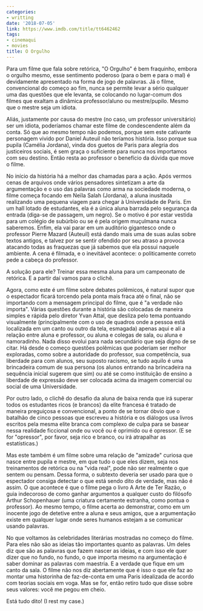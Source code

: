 ```yaml
---
categories:
- writting
date: '2018-07-05'
link: https://www.imdb.com/title/tt6462462
tags:
- cinemaqui
- movies
title: O Orgulho
---
```


Para um filme que fala sobre retórica, "O Orgulho" é bem fraquinho, embora o orgulho mesmo, esse sentimento poderoso (para o bem e para o mal) é devidamente apresentado na forma de jogo de palavras. Já o filme, convencional do começo ao fim, nunca se permite levar a sério qualquer uma das questões que ele levanta, se colocando no lugar-comum dos filmes que exaltam a dinâmica professor/aluno ou mestre/pupilo. Mesmo que o mestre seja um idiota.

Aliás, justamente por causa do mestre (no caso, um professor universitário) ser um idiota, poderíamos chamar este filme de condescendente além da conta. Só que ao mesmo tempo não podemos, porque sem este cativante personagem vivido por Daniel Auteuil não teríamos história. Isso porque sua pupila (Camélia Jordana), vinda dos guetos de Paris para alegria dos justiceiros sociais, é sem graça o suficiente para nunca nos importamos com seu destino. Então resta ao professor o benefício da dúvida que move o filme.

No início da história há a melhor das chamadas para a ação. Após vermos cenas de arquivos onde vários pensadores sintetizam a arte da argumentação e o uso das palavras como arma na sociedade moderna, o filme começa focando em Neïla Salah (Jordana), a aluna inusitada realizando uma pequena viagem para chegar à Universidade de Paris. Em um hall lotado de estudantes, ela é a única aluna barrada pelo segurança da entrada (diga-se de passagem, um negro). Se o motivo é por estar vestida para um colégio de subúrbio ou se é pela origem muçulmana nunca saberemos. Enfim, ela vai parar em um auditório gigantesco onde o professor Pierre Mazard (Auteuil) está dando mais uma de suas aulas sobre textos antigos, e talvez por se sentir ofendido por seu atraso a provoca atacando todas as fraquezas que já sabemos que ela possui naquele ambiente. A cena é filmada, e o inevitável acontece: o politicamente correto pede a cabeça do professor.

A solução para ele? Treinar essa mesma aluna para um campeonato de retórica. E a partir daí vamos para o clichê.

Agora, como este é um filme sobre debates polêmicos, é natural supor que o espectador ficará torcendo pela ponta mais fraca até o final, não se importando com a mensagem principal do filme, que é "a verdade não importa". Várias questões durante a história são colocadas de maneira simples e rápida pelo diretor Yvan Attal, que desliza pelo tema pontuando visualmente (principalmente com o uso de quadros onde a pessoa está localizada em um canto ou outro da tela, esmagada) apenas aqui e ali a relação entre aluna e professor, ou aluna e colegas de sala, ou aluna e namoradinho. Nada disso evolui para nada secundário que seja digno de se citar. Há desde o começo questões polêmicas que poderiam ser melhor exploradas, como sobre a autoridade do professor, sua competência, sua liberdade para com alunos, seu suposto racismo, se tudo aquilo é uma brincadeira comum de sua persona (os alunos entrando na brincadeira na sequência inicial sugerem que sim) ou até se como instituição de ensino a liberdade de expressão deve ser colocada acima da imagem comercial ou social de uma Universidade.

Por outro lado, o clichê do desafio da aluna de baixa renda que irá superar todos os estudantes ricos (e brancos) da elite francesa é tratado de maneira preguiçosa e convencional, a ponto de se tornar óbvio que o batalhão de cinco pessoas que escreveu a história e os diálogos usa livros escritos pela mesma elite branca com complexo de culpa para se basear nessa realidade ficcional onde ou você ou é oprimido ou é opressor. (E se for "opressor", por favor, seja rico e branco, ou irá atrapalhar as estatísticas.)

Mas este também é um filme sobre uma relação de "amizade" curiosa que nasce entre pupila e mestre, em que tudo o que eles dizem, seja nos treinamentos de retórica ou na "vida real", pode não ser realmente o que sentem ou pensam. Dessa forma, o subtexto deveria ser usado para que o espectador consiga detectar o que está sendo dito de verdade, mas não é assim. O que acontece é que o filme pega o livro A Arte de Ter Razão, o guia indecoroso de como ganhar argumentos a qualquer custo do filósofo Arthur Schopenhauer (uma criatura certamente estranha, como pontua o professor). Ao mesmo tempo, o filme acerta ao demonstrar, como em um inocente jogo de detetive entre a aluna e seus amigos, que a argumentação existe em qualquer lugar onde seres humanos estejam a se comunicar usando palavras.

No que voltamos às celebridades literárias mostradas no começo do filme. Para eles não são as ideias tão importantes quanto as palavras. Um deles diz que são as palavras que fazem nascer as ideias, e com isso ele quer dizer que no fundo, no fundo, o que importa mesmo na argumentação é saber dominar as palavras com maestria. E a verdade que fique em um canto da sala. O filme não nos diz abertamente que é isso o que ele faz ao montar uma historinha de faz-de-conta em uma Paris idealizada de acordo com teorias sociais em voga. Mas se for, então retiro tudo que disse sobre seus valores: você me pegou em cheio. 

Está tudo dito! (I rest my case.)